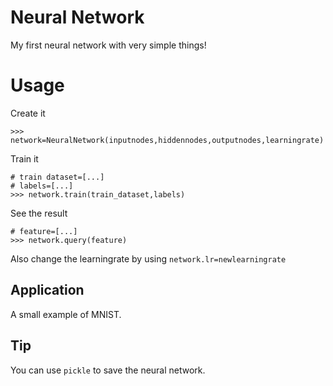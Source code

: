 # Neural Network
My first neural network with very simple things!
# Usage
Create it
```
>>> network=NeuralNetwork(inputnodes,hiddennodes,outputnodes,learningrate)
```
Train it
```
# train dataset=[...]
# labels=[...]
>>> network.train(train_dataset,labels)
```
See the result
```
# feature=[...]
>>> network.query(feature)
```
Also change the learningrate by using ```network.lr=newlearningrate```
## Application
A small example of MNIST.
## Tip
You can use ```pickle``` to save the neural network.